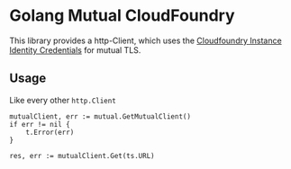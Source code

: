 # Golang Mutual CloudFoundry
This library provides a http-Client, which uses the [Cloudfoundry Instance Identity Credentials](https://docs.cloudfoundry.org/devguide/deploy-apps/instance-identity.html) for mutual TLS.

## Usage
Like every other `http.Client`
```
mutualClient, err := mutual.GetMutualClient()
if err != nil {
	t.Error(err)
}

res, err := mutualClient.Get(ts.URL)
```
